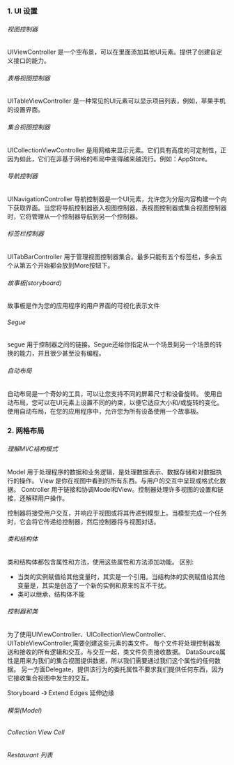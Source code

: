 ### 1. UI 设置

###### 视图控制器

UIViewController 是一个空布景，可以在里面添加其他UI元素。提供了创建自定义接口的能力。

###### 表格视图控制器

UITableViewController 是一种常见的UI元素可以显示项目列表，例如，苹果手机的设置界面。

###### 集合视图控制器

UICollectionViewController 是用网格来显示元素。它们具有高度的可定制性，正因为如此，它们在非基于网格的布局中变得越来越流行。例如：AppStore。

###### 导航控制器

UINavigationController 导航控制器是一个UI元素，允许您为分层内容构建一个向下获取界面。当您将导航控制器嵌入视图控制器，表视图控制器或集合视图控制器时，它将管理从一个控制器导航到另一个控制器。

###### 标签栏控制器

UITabBarController 用于管理视图控制器集合。最多只能有五个标签栏，多余五个从第五个开始都会放到More按钮下。

###### 故事板(storyboard)

故事板是作为您的应用程序的用户界面的可视化表示文件

###### Segue

segue 用于控制器之间的链接。Segue还给你指定从一个场景到另一个场景的转换的能力，并且很少甚至没有编程。

###### 自动布局

自动布局是一个奇妙的工具，可以让您支持不同的屏幕尺寸和设备旋转。 使用自动布局，您可以在UI元素上设置不同的约束，以便它适应大小和/或旋转的变化。 使用自动布局，在您的应用程序中，允许您为所有设备使用一个故事板。

### 2. 网格布局

###### 理解MVC结构模式

Model 用于处理程序的数据和业务逻辑，是处理数据表示、数据存储和对数据执行的操作。
View 是你在视图中看到的所有东西。与用户的交互中呈现或格式化数据。
Controller 用于链接和协调Model和View。控制器处理许多视图的设置和链接，还解释用户操作。

控制器将接受用户交互，并响应于视图或将其传递到模型上。当模型完成一个任务时，它会将它传递给控制器，然后控制器将与视图对话。

###### 类和结构体

类和结构体都包含属性和方法，使用这些属性和方法添加功能。
区别:
* 当类的实例赋值给其他变量时，其实是一个引用。当结构体的实例赋值给其他变量是，其实是创造了一个新的实例和原来的互不干扰。
* 类可以继承，结构体不能

###### 控制器和类

为了使用UIViewController、UICollectionViewController、UITableViewController,需要创建这些元素的类文件。
每个文件将处理控制器发送和接收的所有逻辑和交互。与交互一起，类文件负责接收数据。
DataSource属性是用来为我们的集合视图提供数据，所以我们需要通过我们这个属性的任何数据。
另一方面Delegate，提供该行为的委托属性不要求我们提供任何东西，因为它接收集合视图中发生的交互。

Storyboard -》 Extend Edges 延伸边缘

###### 模型(Model)
###### Collection View Cell
###### Restaurant 列表

